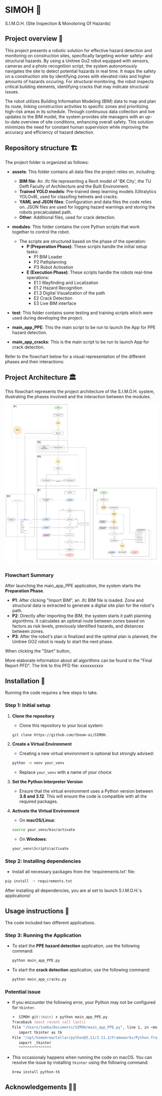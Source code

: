 # SIMOH 🤖
S.I.M.O.H. (Site Inspection & Monotoring Of Hazards) 

## Project overview 🧐
This project presents a robotic solution for effective hazard detection and monitoring on construction sites, specifically targeting worker safety- and structural hazards. By using a Unitree Go2 robot equipped with sensors, cameras and a photo recognition script, the system autonomously navigates the site to detect potential hazards in real time. It maps the safety on a construction site by identifying zones with elevated risks and higher amounts of hazards occuring. For structural monitoring, the robot inspects critical building elements, identifying cracks that may indicate structural issues.

The robot utilizes Building Information Modeling (BIM) data to map and plan its route, linking construction activities to specific zones and prioritizing high-risk areas in its schedule. Through continuous data collection and live updates to the BIM model, the system provides site managers with an up-to-date overview of site conditions, enhancing overall safety. This solution minimizes the need for constant human supervision while improving the accuracy and efficiency of hazard detection.

## Repository structure 🏗️
The project folder is organized as follows:

- **assets**: This folder contains all data files the project relies on, including:
   - **BIM file**: An .ifc file representing a Revit model of 'BK City', the TU Delft Faculty of Architecture and the Built Environment.
   - **Trained YOLO models**: Pre-trained deep learning models (Ultralytics YOLOv8), used for classifing helmets and cracks. 
   - **YAML and JSON files**: Configuration and data files the code relies on. JSON files are used for logging hazard warnings and storing the robots precalculated path. 
   - **Other**: Additional files, used for crack detection.

- **modules**: This folder contains the core Python scripts that work together to control the robot. 
   - The scripts are structured based on the phase of the operation:
      - **P (Preperation Phase)**: These scripts handle the initial setup tasks:
         - P1 BIM Loader
         - P2 Pathplanning 
         - P3 Robot Activation
      - **E (Execution Phase)**: These scripts handle the robots real-time operations:
         - E1.1 Wayfinding and Localization
         - E1.2 Hazard Recognition
         - E1.3 Digital Visualization of the path
         - E2 Crack Detection
         - E3 Live BIM interface 
- **test**: This folder contains some testing and training scripts which were used during developing the project. 

- **main_app_PPE**: This the main script to be run to launch the App for PPE hazard detection.

- **main_app_cracks**: This is the main script to be run to launch App for crack detection.

Refer to the flowchart below for a visual representation of the different phases and their interactions:

## Project Architecture 🏛️
This flowchart represents the project architecture of the S.I.M.O.H. system, illustrating the phases involved and the interaction between the modules.

![Project Flowchart](flowchart.png)

### Flowchart Summary
After launching the main_app_PPE application, the system starts the **Preparation Phase**.
- **P1**: After clicking "Import BIM", an .ifc BIM file is loaded. Zone and structural data is extracted to generate a digital site plan for the robot's path. 
- **P2**: Directly after importing the BIM, the system starts it path planning algorithms. It calculates an optimal route between zones based on factors as risk levels, previously identified hazards, and distances between zones. 
- **P3**: After the robot's plan is finalized and the optimal plan is planned, the Unitree GO2 robot is ready to start the next phase.

When clicking the "Start" button, 

More elaborate information about all algorithms can be found in the "Final Report PFD". The link to this PFD file: xxxxxxxxxx

## Installation 🚀

Running the code requires a few steps to take. 

### Step 1: Initial setup
1. **Clone the repository**
   - Clone this repository to your local system:
   ```bash
   git clone https://github.com/tboom-ai/SIMOH.
   ```

2. **Create a Virtual Environment**
   - Creating a new virtual environment is optional but strongly advised:
   ```bash
   python -m venv your_venv
   ```
   - Replace ```your_venv``` with a name of your choice

3. **Set the Python Interpreter Version**
   - Ensure that the virtual environment uses a Python version between **3.8 and 3.12**. This will ensure the code is compatible with all the required packages.

4. **Activate the Virtual Environment**
   - On **macOS/Linux**:
   ```bash
   source your_venv/bin/activate
   ```
   - On **Windows**:
   ```bash
   your_venv\Scripts\activate
   ```

### Step 2: Installing dependencies
- Install all necessary packages from the 'requirements.txt' file:
```bash
pip install -r requirements.txt
```

After installing all dependencies, you are al set to launch S.I.M.O.H.'s applications! 

## Usage instructions 📖

The code included two different applications. 
### Step 3: Running the Application
- To start the **PPE hazard detection** application, use the following command:
   ```bash
   python main_app_PPE.py
   ```
- To start the **crack detection** application, use the following command:
   ```bash   
   python main_app_cracks.py
   ```

### Potential issue
- If you encounter the following error, your Python may not be configured for ```tkinter```. 
   ```zsh
   ➜  SIMOH git:(main) ✗ python main_app_PPE.py
   Traceback (most recent call last):
   File "/Users/tombo/Documents/SIMOH/main_app_PPE.py", line 1, in <module>
      import tkinter as tk
   File "/opt/homebrew/Cellar/python@3.11/3.11.3/Frameworks/Python.framework/Versions/3.11/lib/python3.11/tkinter/__init__.py", line 38, in <module>
      import _tkinter 
      ^^^^^^^^^^^^^^^
   ```
- This occasionaly happens when running the code on macOS. You can resolve the issue by installing ```tkinter``` using the following command:
   ```bash
   brew install python-tk
   ```





## Acknowledgements 🤩😘

